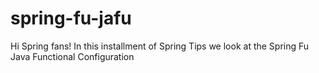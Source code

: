 # spring-fu-jafu
Hi Spring fans! In this installment of Spring Tips we look at the Spring Fu Java Functional Configuration

